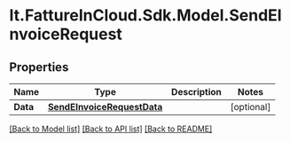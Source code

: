 # It.FattureInCloud.Sdk.Model.SendEInvoiceRequest

## Properties

Name | Type | Description | Notes
------------ | ------------- | ------------- | -------------
**Data** | [**SendEInvoiceRequestData**](SendEInvoiceRequestData.md) |  | [optional] 

[[Back to Model list]](../README.md#documentation-for-models) [[Back to API list]](../README.md#documentation-for-api-endpoints) [[Back to README]](../README.md)

